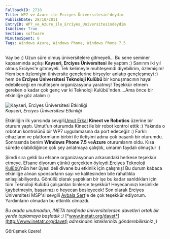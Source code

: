 ```yaml
---
FallbackID: 2718
Title: WP7 ve Azure ile Erciyes Üniversitesin'deydim
PublishDate: 28/10/2011
EntryID: WP7_ve_Azure_ile_Erciyes_Universitesindeydim
IsActive: True
Section: software
MinutesSpent: 0
Tags: Windows Azure, Windows Phone, Windows Phone 7.5
---
```

Vay be :) Uzun süre olmuş üniversitelere gitmeyeli... Bu sene seminer
kapsamında açılışı **Kayseri, Erciyes Üniversitesi** ile yaptım :)
Sanırım iki yıl olmuş Erciyes'e gitmeyeli. Tek kelimeyle muhteşemdi
diyebilirim, özlemişim! Hem ben özlemişim üniversite gençlerine
birşeyler anlatıp gençleşmeyi :) hem de **Erciyes Üniversitesi Teknoloji
Kulübü** bir konuşmacının hayal edebileceği en muhteşem organizasyonu
yaratmış! Teşekkür etmem gereken o kadar çok genç var ki Teknoloji
Kulübü'nden....Ama önce bir etkinliğe göz atalım :)

![Kayseri, Erciyes Üniversitesi
Etkinliği](http://cdn.daron.yondem.com/assets/2718/24102011_1.jpg)\
*Kayseri, Erciyes Üniversitesi Etkinliği*

Etkinliğin ilk yarısında sevgili[Umut Erkal](http://www.uerkal.com/)
**Kinect ve Robotics** üzerine bir oturum yaptı. Umut'un oturumda Kinect
ile bir robot kontrol ettik :) Yakında o robotun kontrolünü bir WP7
uygulamasına da port edeceğiz :) Farklı cihazların ve platformların
birbiri ile iletişimi adına çok başarılı bir oturumdu. Sonrasında benim
**Windows Phone 7.5** ve**Azure** oturumlarım oldu. Kısa sürede
olabildiğince çok şey anlatmaya çalıştık, umarım faydalı olmuştur :)

Şimdi sıra geldi bu efsane organizasyonun arkasındaki herkese teşekkür
etmeye. Efsane diyorum çünkü gerçekten öyleydi.[Erciyes Teknoloji
Kulübü](https://www.facebook.com/eruteknoloji)'nün her üyesi deli divane
bu etkinlik için çalışmış! Bu durum kabaca etkinliğe alınan sponsorların
sayı ve kalitesinden bile rahatlıkla anlaşılabiliyordu. Gönüllü olarak
yaptıkları bir işe bu kadar sarıldıkları için tüm Teknoloji Kulübü
çalışanları binlerce teşekkür! Heyecanınızı kesinlikle kaybetmeyin,
başarınızı o heyecan besleyecek! Son olarak Erciyes Üniversitesi MSP'si
sevgili [Aybala Sert](http://aybalasert.wordpress.com/)'e de çok
teşekkür ediyorum. Yardımların olmadan bu etkinlik olmazdı.

*Bu arada unutmadan, INETA tarafında üniversitelerden davetleri ortak
bir yerde toplamaya başladık :)*
[*www.inetatr.org/davet*](http://www.inetatr.org/davet) *adresinden
isteklerinizi gönderebilirsiniz ;)*

Görüşmek üzere!


